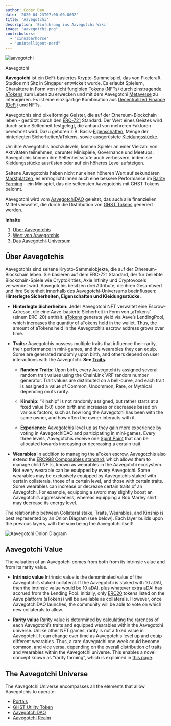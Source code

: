 ```yaml
---
author: Coder Dan
date: '2020-04-23T07:00:00.000Z'
title: 'Aavegotchi'
description: 'Einführung ins Aavegotchi Wiki'
image: "aavegotchi.png"
contributors:
  - "cinnabarhorse"
  - "unintelligent-nerd"
---
```


<div class="headerImageContainer">
<img class="headerImage" src="/aavegotchi.png" alt="aavegotchi" />
<p class="headerImageText">Aavegotchi</p>
</div>

**Aavegotchi** ist ein DeFi-basiertes Krypto-Sammelspiel, das von Pixelcraft Studios mit Sitz in Singapur entwickelt wurde. Es erlaubt Spielern, Charaktere in Form von [nicht fungiblen Tokens (NFTs)](/glossary#non-fungible-token) durch zinstragende [aTokens](/atokens) zum Leben zu erwecken und mit dem Aavegotchi [Metaverse](/metaverse) zu interagieren. Es ist eine einzigartige Kombination aus [Decentralized Finance (DeFi)](/glossary#defi-101) und NFTs.

Aavegotchis sind pixelförmige Geister, die auf der Ethereum-Blockchain leben - gestützt durch den [ERC-721](/glossary#erc-721) Standard. Der Wert eines Geistes wird durch seine Seltenheit festgelegt, die anhand von mehreren Faktoren berechnet wird. Dazu gehören z.B. Basis-[Eigenschaften](/traits), Menge der hinterlegten Sicherheiten/aTokens, sowie ausgerüstete [Kleidungsstücke](/wearables).

Um ihre Aavegotchis hochzuleveln, können Spieler an einer Vielzahl von Aktivitäten teilnehmen, darunter Minispiele, Governance und Meetups. Aavegotchis können ihre Seltenheitsstufe auch verbessern, indem sie Kleidungsstücke ausrüsten oder auf ein höheres Level aufsteigen.

Seltene Aavegotchis haben nicht nur einen höheren Wert auf sekundären [Marktplätzen](/marketplace), es ermöglicht ihnen auch eine bessere Performance im [Rarity Farming](/rarity-farming) – ein Minispiel, das die seltensten Aavegotchis mit GHST Tokens belohnt.

Aavegotchi wird vom [AavegotchiDAO](/dao) geleitet, das auch alle finanziellen Mittel verwaltet, die durch die Distribution von [GHST Tokens](/ghst) generiert werden.

<div class="contentsBox">

**Inhalte**

<ol>
<li><a href=#about-aavegotchis>Über Aavegotchis</a></li>
<li><a href=#aavegotchi-value>Wert von Aavegotchis</a></li>
<li><a href=#the-aavegotchi-universe>Das Aavegotchi-Universum</a></li>
</ol>

</div>

## Über Aavegotchis
Aavegotchis sind seltene Krypto-Sammelobjekte, die auf der Ethereum-Blockchain leben. Sie basieren auf dem ERC-721 Standard, der für beliebte Blockchain-Spiele wie CryptoKitties, Axie Infinity und Cryptovoxels verwendet wird. Aavegotchis besitzen drei Attribute, die ihren Gesamtwert und ihre Seltenheit innerhalb des Aavegotchi-Universums beeinflussen: **Hinterlegte Sicherheiten, Eigenschaften und Kleidungsstücke.**

*  **Hinterlegte Sicherheiten:** Jeder Aavegotchi NFT verwaltet eine Escrow-Adresse, die eine Aave-basierte Sicherheit in Form von „aTokens“ (einem ERC-20) enthält. [aTokens](/atokens) generate yield via Aave’s LendingPool, which increases the quantity of aTokens held in the wallet. Thus, the amount of aTokens held in the Aavegotchi’s escrow address grows over time.


*  **Traits:** Aavegotchis possess multiple traits that influence their rarity, their performance in mini-games, and the wearables they can equip. Some are generated randomly upon birth, and others depend on user interactions with the Aavegotchi. **See [Traits](/traits).**

    * **Random Traits**: Upon birth, every Aavegotchi is assigned several random trait values using the ChainLink VRF random number generator. Trait values are distributed on a bell-curve, and each trait is assigned a value of Common, Uncommon, Rare, or Mythical depending on its rarity.

    *  **Kinship**: “Kinship” is not randomly assigned, but rather starts at a fixed value (50) upon birth and increases or decreases based on various factors, such as how long the Aavegotchi has been with the same owner, and how often the owner interacts with it.

    *  **Experience:** Aavegotchis level up as they gain more experience by voting in AavegotchiDAO and participating in mini-games. Every three levels, Aavegotchis receive one [Spirit Point](/glossary#spirit-point) that can be allocated towards increasing or decreasing a certain trait.

* **Wearables** In addition to managing the aToken escrow, Aavegotchis also extend the [ERC998 Composables standard](/glossary#erc-998), which allows them to manage child NFTs, known as wearables in the Aavegotchi ecosystem. Not every wearable can be equipped by every Aavegotchi. Some wearables may be exclusively equipped by Aavegotchis staked with certain collaterals, those of a certain level, and those with certain traits. Some wearables can increase or decrease certain traits of an Aavegotchi. For example, equipping a sword may slightly boost an Aavegotchi’s aggressiveness, whereas equipping a Bob Marley shirt may decrease its energy level.

The relationship between Collateral stake, Traits, Wearables, and Kinship is best represented by an Onion Diagram (see below). Each layer builds upon the previous layers, with the sum being the Aavegotchi itself!

<img class = "bodyImage" src = "/introduction/aavegotchi-onion-diagram.png" alt = "Aavegotchi Onion Diagram" />

## Aavegotchi Value
The valuation of an Aavegotchi comes from both from its intrinsic value and from its rarity value.

* **Intrinsic value** Intrinsic value is the denominated value of the Aavegotchi’s staked collateral. If the Aavegotchi is staked with 10 aDAI, then the intrinsic value would be 10 aDAI, plus whatever extra aDAI has accrued from the Lending Pool. Initially, only [ERC20](/glossary#erc-20) tokens listed on the Aave platform (aTokens) will be available as collaterals. However, once AavegotchiDAO launches, the community will be able to vote on which new collaterals to allow.

* **Rarity value** Rarity value is determined by calculating the rareness of each Aavegotchi’s traits and equipped wearables within the Aavegotchi universe. Unlike other NFT games, rarity is not a fixed value in Aavegotchi. It can change over time as Aavegotchis level up and equip different wearables. Thus, a rare Aavegotchi one week could become common, and vice versa, depending on the overall distribution of traits and wearables within the Aavegotchi universe. This enables a novel concept known as “rarity farming”, which is explained in [this page](/rarity-farming).

## The Aavegotchi Universe
The Aavegotchi Universe encompasses all the elements that allow Aavegotchis to operate:
* [Portals](/portals)
* [GHST Utility Token](/ghst)
* [AavegotchiDAO](/dao)
* [Aavegotchi Realm](/metaverse)